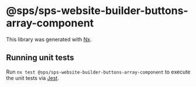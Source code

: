 # @sps/sps-website-builder-buttons-array-component

This library was generated with [Nx](https://nx.dev).

## Running unit tests

Run `nx test @sps/sps-website-builder-buttons-array-component` to execute the unit tests via [Jest](https://jestjs.io).
